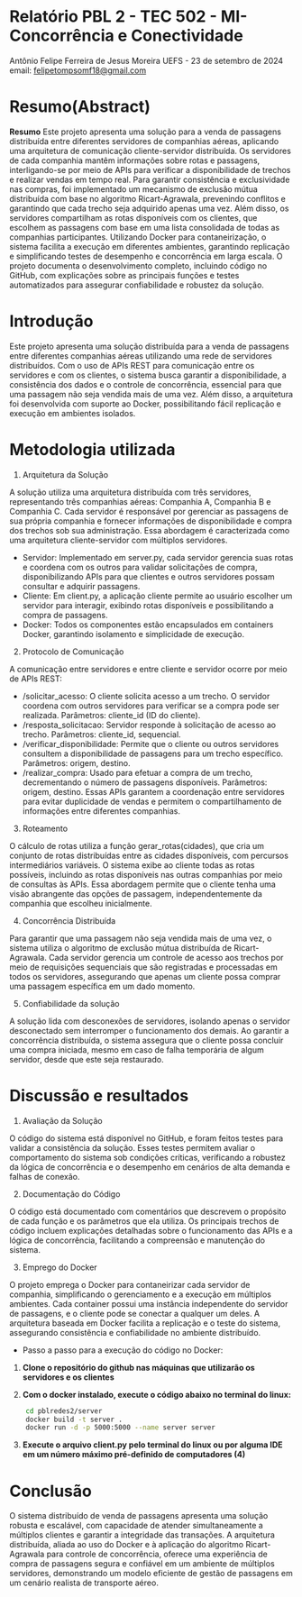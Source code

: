# Relatório PBL 2 - TEC 502 - MI-Concorrência e Conectividade
Antônio Felipe Ferreira de Jesus Moreira
UEFS - 23 de setembro de 2024
email: felipetompsomf18@gmail.com
# Resumo(Abstract)
**Resumo**
Este projeto apresenta uma solução para a venda de passagens distribuída entre diferentes servidores de companhias aéreas, aplicando uma arquitetura de comunicação cliente-servidor distribuída. Os servidores de cada companhia mantêm informações sobre rotas e passagens, interligando-se por meio de APIs para verificar a disponibilidade de trechos e realizar vendas em tempo real. Para garantir consistência e exclusividade nas compras, foi implementado um mecanismo de exclusão mútua distribuída com base no algoritmo Ricart-Agrawala, prevenindo conflitos e garantindo que cada trecho seja adquirido apenas uma vez. Além disso, os servidores compartilham as rotas disponíveis com os clientes, que escolhem as passagens com base em uma lista consolidada de todas as companhias participantes. Utilizando Docker para contaneirização, o sistema facilita a execução em diferentes ambientes, garantindo replicação e simplificando testes de desempenho e concorrência em larga escala. O projeto documenta o desenvolvimento completo, incluindo código no GitHub, com explicações sobre as principais funções e testes automatizados para assegurar confiabilidade e robustez da solução.
# Introdução
Este projeto apresenta uma solução distribuída para a venda de passagens entre diferentes companhias aéreas utilizando uma rede de servidores distribuídos. Com o uso de APIs REST para comunicação entre os servidores e com os clientes, o sistema busca garantir a disponibilidade, a consistência dos dados e o controle de concorrência, essencial para que uma passagem não seja vendida mais de uma vez. Além disso, a arquitetura foi desenvolvida com suporte ao Docker, possibilitando fácil replicação e execução em ambientes isolados.
# Metodologia utilizada

1. Arquitetura da Solução

A solução utiliza uma arquitetura distribuída com três servidores, representando três companhias aéreas: Companhia A, Companhia B e Companhia C. Cada servidor é responsável por gerenciar as passagens de sua própria companhia e fornecer informações de disponibilidade e compra dos trechos sob sua administração. Essa abordagem é caracterizada como uma arquitetura cliente-servidor com múltiplos servidores.
- Servidor: Implementado em server.py, cada servidor gerencia suas rotas e coordena com os outros para validar solicitações de compra, disponibilizando APIs para que clientes e outros servidores possam consultar e adquirir passagens.
- Cliente: Em client.py, a aplicação cliente permite ao usuário escolher um servidor para interagir, exibindo rotas disponíveis e possibilitando a compra de passagens.
- Docker: Todos os componentes estão encapsulados em containers Docker, garantindo isolamento e simplicidade de execução.

2. Protocolo de Comunicação

A comunicação entre servidores e entre cliente e servidor ocorre por meio de APIs REST:
- /solicitar_acesso: O cliente solicita acesso a um trecho. O servidor coordena com outros servidores para verificar se a compra pode ser realizada. Parâmetros: cliente_id (ID do cliente).
- /resposta_solicitacao: Servidor responde à solicitação de acesso ao trecho. Parâmetros: cliente_id, sequencial.
- /verificar_disponibilidade: Permite que o cliente ou outros servidores consultem a disponibilidade de passagens para um trecho específico. Parâmetros: origem, destino.
- /realizar_compra: Usado para efetuar a compra de um trecho, decrementando o número de passagens disponíveis. Parâmetros: origem, destino.
Essas APIs garantem a coordenação entre servidores para evitar duplicidade de vendas e permitem o compartilhamento de informações entre diferentes companhias.

3. Roteamento

O cálculo de rotas utiliza a função gerar_rotas(cidades), que cria um conjunto de rotas distribuídas entre as cidades disponíveis, com percursos intermediários variáveis. O sistema exibe ao cliente todas as rotas possíveis, incluindo as rotas disponíveis nas outras companhias por meio de consultas às APIs. Essa abordagem permite que o cliente tenha uma visão abrangente das opções de passagem, independentemente da companhia que escolheu inicialmente.

4. Concorrência Distribuída

Para garantir que uma passagem não seja vendida mais de uma vez, o sistema utiliza o algoritmo de exclusão mútua distribuída de Ricart-Agrawala. Cada servidor gerencia um controle de acesso aos trechos por meio de requisições sequenciais que são registradas e processadas em todos os servidores, assegurando que apenas um cliente possa comprar uma passagem específica em um dado momento.

5. Confiabilidade da solução

A solução lida com desconexões de servidores, isolando apenas o servidor desconectado sem interromper o funcionamento dos demais. Ao garantir a concorrência distribuída, o sistema assegura que o cliente possa concluir uma compra iniciada, mesmo em caso de falha temporária de algum servidor, desde que este seja restaurado.
# Discussão e resultados

1. Avaliação da Solução

O código do sistema está disponível no GitHub, e foram feitos testes para validar a consistência da solução. Esses testes permitem avaliar o comportamento do sistema sob condições críticas, verificando a robustez da lógica de concorrência e o desempenho em cenários de alta demanda e falhas de conexão.

2. Documentação do Código

O código está documentado com comentários que descrevem o propósito de cada função e os parâmetros que ela utiliza. Os principais trechos de código incluem explicações detalhadas sobre o funcionamento das APIs e a lógica de concorrência, facilitando a compreensão e manutenção do sistema.

3. Emprego do Docker

O projeto emprega o Docker para contaneirizar cada servidor de companhia, simplificando o gerenciamento e a execução em múltiplos ambientes. Cada container possui uma instância independente do servidor de passagens, e o cliente pode se conectar a qualquer um deles. A arquitetura baseada em Docker facilita a replicação e o teste do sistema, assegurando consistência e confiabilidade no ambiente distribuído.

- Passo a passo para a execução do código no Docker:

1. **Clone o repositório do github nas máquinas que utilizarão os servidores e os clientes**

2. **Com o docker instalado, execute o código abaixo no terminal do linux:**

```bash
    cd pblredes2/server
    docker build -t server .
    docker run -d -p 5000:5000 --name server server
```
3. **Execute o arquivo client.py pelo terminal do linux ou por alguma IDE em um número máximo pré-definido de computadores (4)**
# Conclusão
O sistema distribuído de venda de passagens apresenta uma solução robusta e escalável, com capacidade de atender simultaneamente a múltiplos clientes e garantir a integridade das transações. A arquitetura distribuída, aliada ao uso do Docker e à aplicação do algoritmo Ricart-Agrawala para controle de concorrência, oferece uma experiência de compra de passagens segura e confiável em um ambiente de múltiplos servidores, demonstrando um modelo eficiente de gestão de passagens em um cenário realista de transporte aéreo.